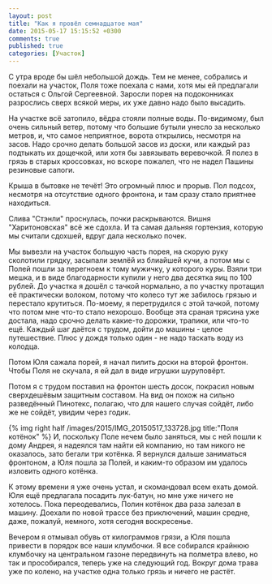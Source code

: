 ```yaml
---
layout: post
title: "Как я провёл семнадцатое мая"
date: 2015-05-17 15:15:52 +0300
comments: true
published: true
categories: [Участок] 
---
```

С утра вроде бы шёл небольшой дождь. Тем не менее, собрались и поехали на участок, Поля тоже поехала с нами, хотя мы ей предлагали остаться с Ольгой Сергеевной. Заросли порея на подоконниках разрослись сверх всякой меры, их уже давно надо было высадить.

На участке всё затопило, вёдра стояли полные воды. По-видимому, был очень сильный ветер, потому что большие бутыли унесло за несколько метров, и, что самое неприятное, ворота открылись, несмотря на засов. Надо срочно делать большой засов из доски, или каждый раз подтыкать их дощечкой, или хотя бы завязывать веревочкой. Я полез в грязь в старых кроссовках, но вскоре пожалел, что не надел Пашины резиновые сапоги.

Крыша в бытовке не течёт! Это огромный плюс и прорыв. Пол подсох, несмотря на отсутствие одного фронтона, и там сразу стало приятнее находиться. 

Слива "Стэнли" проснулась, почки раскрываются. Вишня "Харитоновская" всё же сдохла. И та самая дальняя гортензия, которую мы считали сдохшей, вдруг дала несколько почек.

Мы вывезли на участок большую часть порея, на скорую руку сколотили грядку, засыпали землёй из блиайшей кучи, а потом мы с Полей пошли за перегноем к тому мужичку, у которого куры. Взяли три мешка, и в виде благодарности купили у него два десятка яиц по 100 рублей. До участка я дошёл с тачкой нормально, а по участку протащил её практически волоком, потому что колесо тут же забилось грязью и перестало крутиться. По-моему, я перетрудился с этой тачкой, потому что потом мне что-то стало нехорошо. Вообще эта сраная трясина уже достала, надо срочно делать какие-то дорожки, трапики, или что-то ещё. Каждый шаг даётся с трудом, дойти до машины - целое путешествие. Плюс у дождя только один - не надо таскать воду из колодца.

Потом Юля сажала порей, я начал пилить доски на второй фронтон. Чтобы Поля не скучала, я ей дал в виде игрушки шуруповёрт.

Потом я с трудом поставил на фронтон шесть досок, покрасил новым сверхдешёвым защитным составом. На вид он похож на сильно разведённый Пинотекс, полагаю, что для нашего случая сойдёт, либо же не сойдёт, увидим через годик.

{% img right half /images/2015/IMG_20150517_133728.jpg title:"Поля котёнок" %}
И, поскольку Поле нечем было заняться, мы с ней пошли к дому Андрея, я надеялся там найти ей компанию, но там никого не оказалось, зато бегали три котёнка. Я вернулся дальше заниматься фронтоном, а Юля пошла за Полей, и каким-то образом им удалось изловить одного котёнка.

К этому времени я уже очень устал, и скомандовал всем ехать домой. Юля ещё предлагала посадить лук-батун, но мне уже ничего не хотелось. Пока переодевались, Полин котёнок два раза залезал в машину. Доехали по новой трассе без приключений, машин средне, даже, пожалуй, немного, хотя сегодня воскресенье.

Вечером я отмывал обувь от килограммов грязи, а Юля пошла привести в порядок все наши клумбочки. Я все собирался крайнюю клумбочку на центральном газоне передвинуть на полметра влево, но так и прособирался, теперь уже на следующий год. Вокруг дома трава уже по колено, на участке одна только грязь и ничего не растёт.
